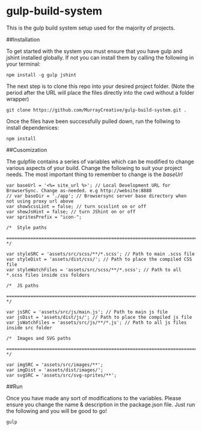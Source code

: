 # gulp-build-system
This is the gulp build system setup used for the majority of projects.

##Installation

To get started with the system you must ensure that you have gulp and jshint installed globally. If not you can install them by calling the following in your terminal:

```
npm install -g gulp jshint
```

The next step is to clone this repo into your desired project folder. (Note the period after the URL will place the files directly into the cwd without a folder wrapper)

```
git clone https://github.com/MurrayCreative/gulp-build-system.git .
```

Once the files have been successfully pulled down, run the follwing to install dependenices:

```
npm install
```

##Cusomization

The gulpfile contains a series of variables which can be modified to change various aspects of your build. Change the following to suit your project needs. The most important thing to remember to change is the *baseUrl*

```
var baseUrl = '<%= site_url %>'; // Local Development URL for BrowserSync. Change as-needed. e.g http://website:8888
// var baseDir = './app'; // Browsersync server base directory when not using proxy url above
var showScssLint = false; // turn scsslint on or off
var showJsHint = false; // turn JShint on or off
var spritesPrefix = "icon-";

/*  Style paths
    ========================================================================== */

var styleSRC = 'assets/src/scss/**/*.scss'; // Path to main .scss file
var styleDist = 'assets/dist/css/'; // Path to place the compiled CSS file
var styleWatchFiles = 'assets/src/scss/**/*.scss'; // Path to all *.scss files inside css folders

/*  JS paths
    ========================================================================== */

var jsSRC = 'assets/src/js/main.js'; // Path to main js file
var jsDist = 'assets/dist/js/'; // Path to place the compiled js file
var jsWatchFiles = 'assets/src/js/**/*.js'; // Path to all js files inside src folder

/*  Images and SVG paths
    ========================================================================== */

var imgSRC = 'assets/src/images/**';
var imgDist = 'assets/dist/images/';
var svgSRC = 'assets/src/svg-sprites/**';

```

##Run 

Once you have made any sort of modifications to the variables. Please ensure you change the name & description in the package.json file.
Just run the following and you will be good to go!

```
gulp
```



